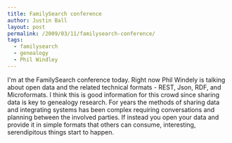 ```yaml
---
title: FamilySearch conference
author: Justin Ball
layout: post
permalink: /2009/03/11/familysearch-conference/
tags:
  - familysearch
  - genealogy
  - Phil Windley
---
```

I'm at the FamilySearch conference today. Right now Phil Windely is talking about open data and the related technical formats - REST, Json, RDF, and Microformats. I think this is good information for this crowd since sharing data is key to genealogy research. For years the methods of sharing data and integrating systems has been complex requiring conversations and planning between the involved parties. If instead you open your data and provide it in simple formats that others can consume, interesting, serendipitous things start to happen.